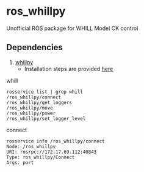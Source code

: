 # ros_whillpy
Unofficial ROS package for  WHILL Model CK control

## Dependencies
1. [whillpy](https://github.com/ShibataLab/whillpy)
    * Installation steps are provided [here](https://github.com/ShibataLab/whillpy#installation-steps)

whill
```
rosservice list | grep whill
/ros_whillpy/connect
/ros_whillpy/get_loggers
/ros_whillpy/move
/ros_whillpy/power
/ros_whillpy/set_logger_level
```

connect
```
rosservice info /ros_whillpy/connect
Node: /ros_whillpy
URI: rosrpc://172.17.69.112:40843
Type: ros_whillpy/Connect
Args: port
```
